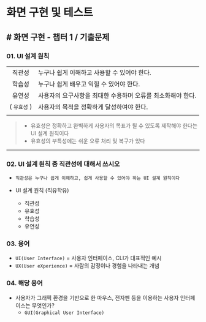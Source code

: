 # 화면 구현 및 테스트

## # 화면 구현 - 챕터 1 / 기출문제

### 01. UI 설계 원칙

|||
|:--:|--|
|직관성|누구나 쉽게 이해하고 사용할 수 있어야 한다.|
|학습성|누구나 쉽게 배우고 익힐 수 있어야 한다.|
|유연성|사용자의 요구사항을 최대한 수용하며 오류를 최소화해야 한다.|
|( `유효성` )|사용자의 목적을 정확하게 달성하여야 한다.|
|||

>- 유효성은 정확하고 완벽하게 사용자의 목표가 될 수 있도록 제작해야 한다는 UI 설계 원칙이다
>- 유효성의 부특성에는 쉬운 오류 처리 및 복구가 있다

---

### 02. UI 설계 원칙 중 직관성에 대해서 쓰시오

- `직관성은 누구나 쉽게 이해하고, 쉽게 사용할 수 있어야 하는 UI 설계 원칙이다`

- UI 설계 원칙 (직유학유)
  - 직관성
  - 유효성
  - 학습성
  - 유연성

### 03. 용어

- `UI(User Interface)` = 사용자 인터페이스, CLI가 대표적인 예시
- `UX(User eXperience)` = 사람의 감정이나 경험을 나타내는 개념

### 04. 해당 용어

- 사용자가 그래픽 환경을 기반으로 한 마우스, 전자펜 등을 이용하는 사용자 인터페이스는 무엇인가?
  - `GUI(Graphical User Interface)`

